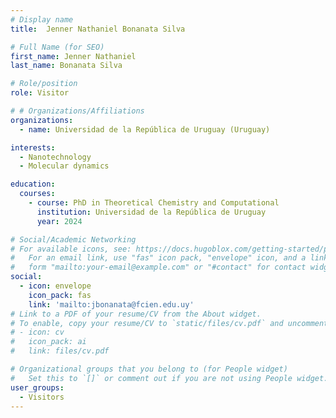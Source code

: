 ```yaml
---
# Display name
title:  Jenner Nathaniel Bonanata Silva

# Full Name (for SEO)
first_name: Jenner Nathaniel
last_name: Bonanata Silva

# Role/position
role: Visitor

# # Organizations/Affiliations
organizations:
  - name: Universidad de la República de Uruguay (Uruguay)

interests:
  - Nanotechnology
  - Molecular dynamics

education:
  courses:
    - course: PhD in Theoretical Chemistry and Computational
      institution: Universidad de la República de Uruguay
      year: 2024

# Social/Academic Networking
# For available icons, see: https://docs.hugoblox.com/getting-started/page-builder/#icons
#   For an email link, use "fas" icon pack, "envelope" icon, and a link in the
#   form "mailto:your-email@example.com" or "#contact" for contact widget.
social:
  - icon: envelope
    icon_pack: fas
    link: 'mailto:jbonanata@fcien.edu.uy'
# Link to a PDF of your resume/CV from the About widget.
# To enable, copy your resume/CV to `static/files/cv.pdf` and uncomment the lines below.
# - icon: cv
#   icon_pack: ai
#   link: files/cv.pdf

# Organizational groups that you belong to (for People widget)
#   Set this to `[]` or comment out if you are not using People widget.
user_groups:
  - Visitors
---
```

